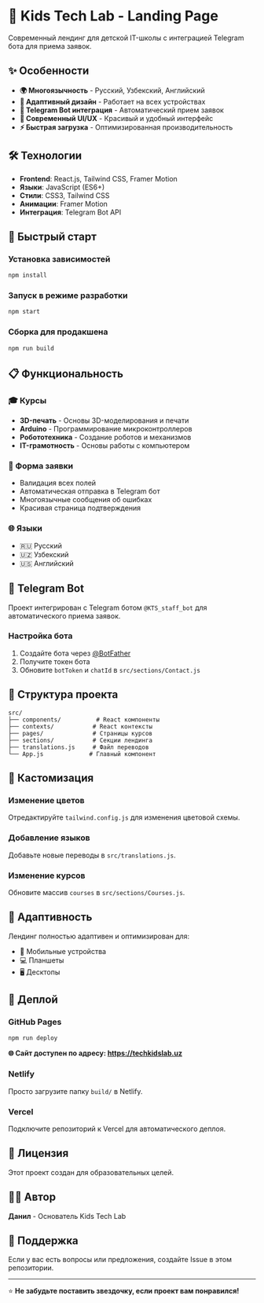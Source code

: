 # 🚀 Kids Tech Lab - Landing Page

Современный лендинг для детской IT-школы с интеграцией Telegram бота для приема заявок.

## ✨ Особенности

- **🌍 Многоязычность** - Русский, Узбекский, Английский
- **📱 Адаптивный дизайн** - Работает на всех устройствах
- **🤖 Telegram Bot интеграция** - Автоматический прием заявок
- **🎨 Современный UI/UX** - Красивый и удобный интерфейс
- **⚡ Быстрая загрузка** - Оптимизированная производительность

## 🛠️ Технологии

- **Frontend**: React.js, Tailwind CSS, Framer Motion
- **Языки**: JavaScript (ES6+)
- **Стили**: CSS3, Tailwind CSS
- **Анимации**: Framer Motion
- **Интеграция**: Telegram Bot API

## 🚀 Быстрый старт

### Установка зависимостей
```bash
npm install
```

### Запуск в режиме разработки
```bash
npm start
```

### Сборка для продакшена
```bash
npm run build
```

## 📋 Функциональность

### 🎓 Курсы
- **3D-печать** - Основы 3D-моделирования и печати
- **Arduino** - Программирование микроконтроллеров
- **Робототехника** - Создание роботов и механизмов
- **IT-грамотность** - Основы работы с компьютером

### 📝 Форма заявки
- Валидация всех полей
- Автоматическая отправка в Telegram бот
- Многоязычные сообщения об ошибках
- Красивая страница подтверждения

### 🌐 Языки
- 🇷🇺 Русский
- 🇺🇿 Узбекский  
- 🇺🇸 Английский

## 🤖 Telegram Bot

Проект интегрирован с Telegram ботом `@KTS_staff_bot` для автоматического приема заявок.

### Настройка бота
1. Создайте бота через [@BotFather](https://t.me/BotFather)
2. Получите токен бота
3. Обновите `botToken` и `chatId` в `src/sections/Contact.js`

## 📁 Структура проекта

```
src/
├── components/          # React компоненты
├── contexts/           # React контексты
├── pages/              # Страницы курсов
├── sections/           # Секции лендинга
├── translations.js     # Файл переводов
└── App.js             # Главный компонент
```

## 🎨 Кастомизация

### Изменение цветов
Отредактируйте `tailwind.config.js` для изменения цветовой схемы.

### Добавление языков
Добавьте новые переводы в `src/translations.js`.

### Изменение курсов
Обновите массив `courses` в `src/sections/Courses.js`.

## 📱 Адаптивность

Лендинг полностью адаптивен и оптимизирован для:
- 📱 Мобильные устройства
- 💻 Планшеты  
- 🖥️ Десктопы

## 🚀 Деплой

### GitHub Pages
```bash
npm run deploy
```

**🌐 Сайт доступен по адресу: https://techkidslab.uz**

### Netlify
Просто загрузите папку `build/` в Netlify.

### Vercel
Подключите репозиторий к Vercel для автоматического деплоя.

## 📄 Лицензия

Этот проект создан для образовательных целей.

## 👨‍💻 Автор

**Данил** - Основатель Kids Tech Lab

## 🤝 Поддержка

Если у вас есть вопросы или предложения, создайте Issue в этом репозитории.

---

⭐ **Не забудьте поставить звездочку, если проект вам понравился!**
